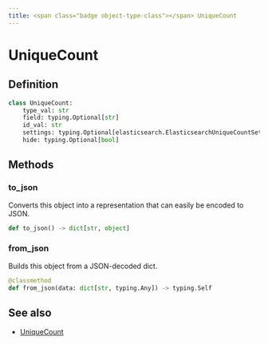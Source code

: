 ```yaml
---
title: <span class="badge object-type-class"></span> UniqueCount
---
```

# <span class="badge object-type-class"></span> UniqueCount

## Definition

```python
class UniqueCount:
    type_val: str
    field: typing.Optional[str]
    id_val: str
    settings: typing.Optional[elasticsearch.ElasticsearchUniqueCountSettings]
    hide: typing.Optional[bool]
```
## Methods

### <span class="badge object-method"></span> to_json

Converts this object into a representation that can easily be encoded to JSON.

```python
def to_json() -> dict[str, object]
```

### <span class="badge object-method"></span> from_json

Builds this object from a JSON-decoded dict.

```python
@classmethod
def from_json(data: dict[str, typing.Any]) -> typing.Self
```

## See also

 * <span class="badge builder"></span> [UniqueCount](./builder-UniqueCount.md)
